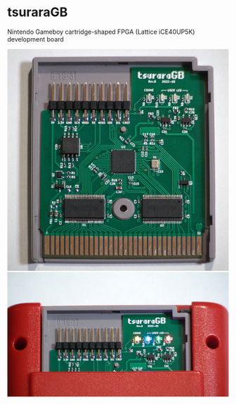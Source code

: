 # tsuraraGB
Nintendo Gameboy cartridge-shaped FPGA (Lattice iCE40UP5K) development board

![tsuraraGB Rev.B board](misc/tGB-topview.jpg)
![tsuraraGB Rev.B board](misc/tGB-led.jpg)
